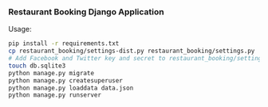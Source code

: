 ### Restaurant Booking Django Application

Usage:

```bash
pip install -r requirements.txt
cp restaurant_booking/settings-dist.py restaurant_booking/settings.py
# Add Facebook and Twitter key and secret to restaurant_booking/settings.py
touch db.sqlite3
python manage.py migrate
python manage.py createsuperuser
python manage.py loaddata data.json
python manage.py runserver
```

